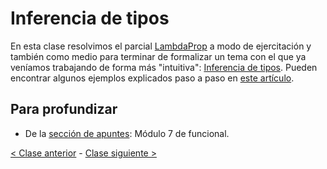 # Inferencia de tipos

En esta clase resolvimos el parcial [LambdaProp](https://github.com/pdep-mit/ejemplos-de-clase-haskell/blob/master/clase6.hs) a modo de ejercitación y también como medio para terminar de formalizar un tema con el que ya veníamos trabajando de forma más "intuitiva": [Inferencia de tipos](http://wiki.uqbar.org/wiki/articles/inferencia-de-tipos.html). Pueden encontrar algunos ejemplos explicados paso a paso en [este artículo](http://wiki.uqbar.org/wiki/articles/calculo-del-tipo-de-una-funcion-en-haskell.html).

## Para profundizar

- De la [sección de apuntes](http://www.pdep.com.ar/material/apuntes): Módulo 7 de funcional.

[< Clase anterior](https://github.com/pdep-mit/bitacora-de-clase/blob/master/clase-07.md) - [Clase siguiente >](https://github.com/pdep-mit/bitacora-de-clase/blob/master/clase-09.md)
